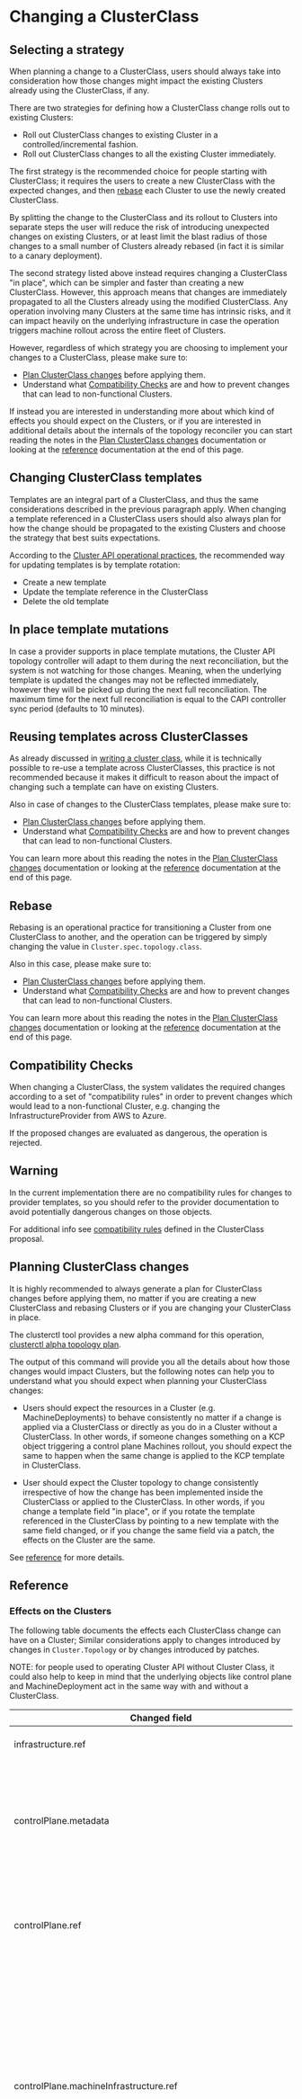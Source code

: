 # Changing a ClusterClass

## Selecting a strategy

When planning a change to a ClusterClass, users should always take into consideration
how those changes might impact the existing Clusters already using the ClusterClass, if any.

There are two strategies for defining how a ClusterClass change rolls out to existing Clusters: 

- Roll out ClusterClass changes to existing Cluster in a controlled/incremental fashion.
- Roll out ClusterClass changes to all the existing Cluster immediately.

The first strategy is the recommended choice for people starting with ClusterClass; it
requires the users to create a new ClusterClass with the expected changes, and then
[rebase](#rebase) each Cluster to use the newly created ClusterClass.

By splitting the change to the ClusterClass and its rollout
to Clusters into separate steps the user will reduce the risk of introducing unexpected
changes on existing Clusters, or at least limit the blast radius of those changes
to a small number of Clusters already rebased (in fact it is similar to a canary deployment).

The second strategy listed above instead requires changing a ClusterClass "in place", which can
be simpler and faster than creating a new ClusterClass. However, this approach
means that changes are immediately propagated to all the Clusters already using the 
modified ClusterClass. Any operation involving many Clusters at the same time has intrinsic risks,
and it can impact heavily on the underlying infrastructure in case the operation triggers 
machine rollout across the entire fleet of Clusters.

However, regardless of which strategy you are choosing to implement your changes to a ClusterClass, 
please make sure to:

- [Plan ClusterClass changes](#planning-clusterclass-changes) before applying them.
- Understand what [Compatibility Checks](#compatibility-checks) are and how to prevent changes
  that can lead to non-functional Clusters.

If instead you are interested in understanding more about which kind of  
effects you should expect on the Clusters, or if you are interested in additional details
about the internals of the topology reconciler you can start reading the notes in the
[Plan ClusterClass changes](#planning-clusterclass-changes) documentation or looking at the [reference](#reference)
documentation at the end of this page.

## Changing ClusterClass templates

Templates are an integral part of a ClusterClass, and thus the same considerations
described in the previous paragraph apply. When changing
a template referenced in a ClusterClass users should also always plan for how the
change should be propagated to the existing Clusters and choose the strategy that best
suits expectations.

According to the [Cluster API operational practices](../../updating-machine-templates.md),
the recommended way for updating templates is by template rotation:
- Create a new template
- Update the template reference in the ClusterClass
- Delete the old template

<aside class="note">
<h1>In place template mutations</h1>

In case a provider supports in place template mutations, the Cluster API topology controller
will adapt to them during the next reconciliation, but the system is not watching for those changes. 
Meaning, when the underlying template is updated the changes
may not be reflected immediately, however they will be picked up during the next full reconciliation.
The maximum time for the next full reconciliation is equal to the CAPI controller
sync period (defaults to 10 minutes).

</aside>

<aside class="note warning">
<h1>Reusing templates across ClusterClasses</h1>

As already discussed in [writing a cluster class](write-clusterclass.md), while it is technically possible to
re-use a template across ClusterClasses, this practice is not recommended because it makes it difficult
to reason about the impact of changing such a template can have on existing Clusters.

</aside>

Also in case of changes to the ClusterClass templates, please make sure to:

- [Plan ClusterClass changes](#planning-clusterclass-changes) before applying them.
- Understand what [Compatibility Checks](#compatibility-checks) are and how to prevent changes
  that can lead to non-functional Clusters.

You can learn more about this reading the notes in the [Plan ClusterClass changes](#planning-clusterclass-changes) documentation or
looking at the [reference](#reference) documentation at the end of this page.

## Rebase

Rebasing is an operational practice for transitioning a Cluster from one ClusterClass to another,
and the operation can be triggered by simply changing the value in `Cluster.spec.topology.class`.

Also in this case, please make sure to:

- [Plan ClusterClass changes](#planning-clusterclass-changes) before applying them.
- Understand what [Compatibility Checks](#compatibility-checks) are and how to prevent changes
  that can lead to non-functional Clusters.

You can learn more about this reading the notes in the [Plan ClusterClass changes](#planning-clusterclass-changes) documentation or
looking at the [reference](#reference) documentation at the end of this page.

## Compatibility Checks

When changing a ClusterClass, the system validates the required changes according to
a set of "compatibility rules" in order to prevent changes which would lead to a non-functional
Cluster, e.g. changing the InfrastructureProvider from AWS to Azure.

If the proposed changes are evaluated as dangerous, the operation is rejected.

<aside class="note warning">
<h1>Warning</h1>

In the current implementation there are no compatibility rules for changes to provider
templates, so you should refer to the provider documentation to avoid
potentially dangerous changes on those objects.

</aside>

For additional info see [compatibility rules](https://github.com/kubernetes-sigs/cluster-api/blob/main/docs/proposals/20210526-cluster-class-and-managed-topologies.md#clusterclass-compatibility)
defined in the ClusterClass proposal.

## Planning ClusterClass changes

It is highly recommended to always generate a plan for ClusterClass changes before applying them,
no matter if you are creating a new ClusterClass and rebasing Clusters or if you are changing
your ClusterClass in place.

The clusterctl tool provides a new alpha command for this operation, [clusterctl alpha topology plan](../../../clusterctl/commands/alpha-topology-plan.md).

The output of this command will provide you all the details about how those changes would impact
Clusters, but the following notes can help you to understand what you should
expect when planning your ClusterClass changes:

- Users should expect the resources in a Cluster (e.g. MachineDeployments) to behave consistently
  no matter if a change is applied via a ClusterClass or directly as you do in a Cluster without
  a ClusterClass. In other words, if someone changes something on a KCP object triggering a
  control plane Machines rollout, you should expect the same to happen when the same change
  is applied to the KCP template in ClusterClass.

- User should expect the Cluster topology to change consistently irrespective of how the change has been
  implemented inside the ClusterClass or applied to the ClusterClass. In other words,
  if you change a template field "in place", or if you  rotate the template referenced in the
  ClusterClass by pointing to a new template with the same field changed, or if you change the
  same field via a patch, the effects on the Cluster are the same.

See [reference](#reference) for more details.

## Reference

### Effects on the Clusters

The following table documents the effects each ClusterClass change can have on a Cluster;
Similar considerations apply to changes introduced by changes in `Cluster.Topology` or by
changes introduced by patches.

NOTE: for people used to operating Cluster API without Cluster Class, it could also help to keep in mind that the 
underlying objects like control plane and MachineDeployment act in the same way with and without a ClusterClass.

| Changed field                                                 | Effects on Clusters                                                                                                                                                                                                                                                                                                                                                                                                                                                                                                                          |
|---------------------------------------------------------------|----------------------------------------------------------------------------------------------------------------------------------------------------------------------------------------------------------------------------------------------------------------------------------------------------------------------------------------------------------------------------------------------------------------------------------------------------------------------------------------------------------------------------------------------|
| infrastructure.ref                                            | Corresponding InfrastructureCluster objects are updated (in place update).                                                                                                                                                                                                                                                                                                                                                                                                                                                                   |
| controlPlane.metadata                                         | If labels/annotations are added, changed or deleted the ControlPlane objects are updated (in place update).<br /><br /> In case of KCP, corresponding controlPlane Machines, KubeadmConfigs and InfrastructureMachines are updated in-place.                                                                                                                                                                                                                                                                                                 |
| controlPlane.ref                                              | Corresponding ControlPlane objects are updated (in place update). <br /> If updating ControlPlane objects implies changes in the spec, the corresponding ControlPlane Machines are updated accordingly (rollout).                                                                                                                                                                                                                                                                                                                            |
| controlPlane.machineInfrastructure.ref                        | If the referenced template has changes only in metadata labels or annotations, the corresponding InfrastructureMachineTemplates are updated (in place update). <br /> <br />If the referenced template has changes in the spec:<br />  - Corresponding InfrastructureMachineTemplate are rotated (create new, delete old)<br />  - Corresponding ControlPlane objects are updated with the reference to the newly created template (in place update)<br />  - The corresponding controlPlane Machines are updated accordingly (rollout).     |
| controlPlane.nodeDrainTimeout                                 | If the value is changed the ControlPlane object is updated in-place.<br/> <br/> In case of KCP, the change is propagated in-place to control plane Machines.                                                                                                                                                                                                                                                                                                                                                                                 |
| controlPlane.nodeVolumeDetachTimeout                          | If the value is changed the ControlPlane object is updated in-place.<br/> <br/> In case of KCP, the change is propagated in-place to control plane Machines.                                                                                                                                                                                                                                                                                                                                                                                 |
| controlPlane.nodeDeletionTimeout                              | If the value is changed the ControlPlane object is updated in-place.<br/> <br/> In case of KCP, the change is propagated in-place to control plane Machines.                                                                                                                                                                                                                                                                                                                                                                                 |
| workers.machineDeployments                                    | If a new MachineDeploymentClass is added, no changes are triggered to the Clusters. <br />If an existing MachineDeploymentClass is changed, effect depends on the type of change (see below).                                                                                                                                                                                                                                                                                                                                                |
| workers.machineDeployments[].template.metadata                | If labels/annotations are added, changed or deleted the MachineDeployment objects are updated (in place update) and corresponding worker Machines are updated (in-place).                                                                                                                                                                                                                                                                                                                                                                    |
| workers.machineDeployments[].template.bootstrap.ref           | If the referenced template has changes only in metadata labels or annotations, the corresponding BootstrapTemplates are updated (in place update).<br /> <br />If the referenced template has changes in the spec:<br />  -  Corresponding BootstrapTemplate are rotated (create new, delete old). <br />  - Corresponding MachineDeployments objects are updated with the reference to the newly created template (in place update). <br />  - The corresponding worker machines are updated accordingly (rollout)                          |
| workers.machineDeployments[].template.infrastructure.ref      | If the referenced template has changes only in metadata labels or annotations, the corresponding InfrastructureMachineTemplates are updated (in place update). <br /> <br />If the referenced template has changes in the spec:<br />  -  Corresponding InfrastructureMachineTemplate are rotated (create new, delete old).<br />  -  Corresponding MachineDeployments objects are updated with the reference to the newly created template (in place update). <br />  - The corresponding worker Machines are updated accordingly (rollout) |
| workers.machineDeployments[].template.nodeDrainTimeout        | If the value is changed the MachineDeployment is updated in-place.<br/> <br/> The change is propagated in-place to the MachineDeployment Machine.                                                                                                                                                                                                                                                                                                                                                                                            |
| workers.machineDeployments[].template.nodeVolumeDetachTimeout | If the value is changed the MachineDeployment is updated in-place.<br/> <br/> The change is propagated in-place to the MachineDeployment Machine.                                                                                                                                                                                                                                                                                                                                                                                            |
| workers.machineDeployments[].template.nodeDeletionTimeout     | If the value is changed the MachineDeployment is updated in-place.<br/> <br/> The change is propagated in-place to the MachineDeployment Machine.                                                                                                                                                                                                                                                                                                                                                                                            |
| workers.machineDeployments[].template.minReadySeconds         | If the value is changed the MachineDeployment is updated in-place.                                                                                                                                                                                                                                                                                                                                                                                                                                                                           |

### How the topology controller reconciles template fields

The topology reconciler enforces values defined in the ClusterClass templates into the topology
owned objects in a Cluster.

More specifically, the topology controller uses [Server Side Apply](https://kubernetes.io/docs/reference/using-api/server-side-apply/)
to write/patch topology owned objects; using SSA allows other controllers to co-author the generated objects, 
like e.g. adding info for subnets in CAPA.

<aside class="note">
<h1>What about patches?</h1>

The considerations above apply also when using patches, the only difference being that the
set of fields that are enforced should be determined by applying patches on top of the templates. 

</aside>

A corollary of the behaviour described above is that it is technically possible to change fields in the object 
which are not derived from the templates and patches, but we advise against using the possibility
or making ad-hoc changes in generated objects unless otherwise needed for a workaround. It is always
preferable to improve ClusterClasses by supporting new Cluster variants in a reusable way.
